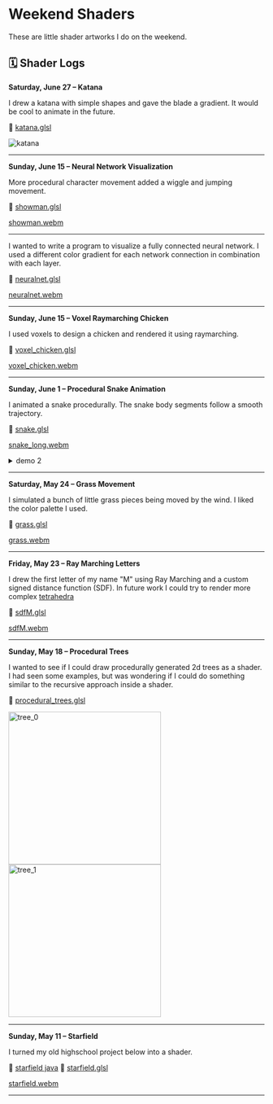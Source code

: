 # Weekend Shaders

These are little shader artworks I do on the weekend.

## 🗓️ Shader Logs

**Saturday, June 27 – Katana**

I drew a katana with simple shapes and gave the blade a gradient. It would be cool to animate in the future.

🔗 [katana.glsl](https://github.com/MatthewAndreTaylor/WeekendShaders/blob/main/katana.glsl)

![katana](https://github.com/user-attachments/assets/db0653b9-9176-4ac6-af09-d7fa8f57a4d6)

---

**Sunday, June 15 – Neural Network Visualization**

More procedural character movement added a wiggle and jumping movement.

🔗 [showman.glsl](https://github.com/MatthewAndreTaylor/WeekendShaders/blob/main/showman.glsl)

[showman.webm](https://github.com/user-attachments/assets/f95e20ea-9f28-490d-9492-0534a8be8937)

---

I wanted to write a program to visualize a fully connected neural network.
I used a different color gradient for each network connection in combination with each layer.

🔗 [neuralnet.glsl](https://github.com/MatthewAndreTaylor/WeekendShaders/blob/main/neuralnet.glsl)

[neuralnet.webm](https://github.com/user-attachments/assets/7253f8cc-309c-4c05-9867-ca5c5dc6da35)

---

**Sunday, June 15 – Voxel Raymarching Chicken**

I used voxels to design a chicken and rendered it using raymarching.

🔗 [voxel_chicken.glsl](https://github.com/MatthewAndreTaylor/WeekendShaders/blob/main/voxel_chicken.glsl)

[voxel_chicken.webm](https://github.com/user-attachments/assets/1a6db951-8e47-4310-bad0-a5b190888416)

---

**Sunday, June 1 – Procedural Snake Animation**

I animated a snake procedurally. The snake body segments follow a smooth trajectory.

🔗 [snake.glsl](https://github.com/MatthewAndreTaylor/WeekendShaders/blob/main/snake.glsl)

[snake_long.webm](https://github.com/user-attachments/assets/f2fa6d6e-f0ec-4947-8a51-ce6696ea1ad7)

<details>
  <summary>demo 2</summary>
  
  [snake_short.webm](https://github.com/user-attachments/assets/c84dd634-b0e2-4e40-9562-8fbe10534ff7)
</details>


---

**Saturday, May 24 – Grass Movement**

I simulated a bunch of little grass pieces being moved by the wind. I liked the color palette I used.

🔗 [grass.glsl](https://github.com/MatthewAndreTaylor/WeekendShaders/blob/main/grass.glsl)

[grass.webm](https://github.com/user-attachments/assets/e80cddb7-beaa-44fe-9606-65029823abd4)

---

**Friday, May 23 – Ray Marching Letters**

I drew the first letter of my name "M" using Ray Marching and a custom signed distance function (SDF).
In future work I could try to render more complex [tetrahedra](https://developer.nvidia.com/gpugems/gpugems3/part-v-physics-simulation/chapter-34-signed-distance-fields-using-single-pass-gpu)

🔗 [sdfM.glsl](https://github.com/MatthewAndreTaylor/WeekendShaders/blob/main/sdfM.glsl)

[sdfM.webm](https://github.com/user-attachments/assets/fe235c37-2d4c-49d2-aad9-91260261ccad)

---

**Sunday, May 18 – Procedural Trees**

I wanted to see if I could draw procedurally generated 2d trees as a shader. I had seen some examples, but was wondering if I could do something similar to the recursive approach inside a shader.

🔗 [procedural_trees.glsl](https://github.com/MatthewAndreTaylor/WeekendShaders/blob/main/procedural_trees.glsl)

<img src="https://github.com/user-attachments/assets/f71c893b-c24c-4b42-9c79-8d5250f6a7c8" alt="tree_0" width="300" />  
<img src="https://github.com/user-attachments/assets/e5bd821f-e9cd-4f0f-8d82-98b79512092c" alt="tree_1" width="300" />

---

**Sunday, May 11 – Starfield**

I turned my old highschool project below into a shader.

🔗 [starfield java](https://github.com/MatthewAndreTaylor/Java-Resources/tree/main/StarFeild/src/starfeild)
🔗 [starfield.glsl](https://github.com/MatthewAndreTaylor/WeekendShaders/blob/main/starfield.glsl)

[starfield.webm](https://github.com/user-attachments/assets/baef4be8-d1e7-4032-bf8b-70ef3d1dccdf)

---

